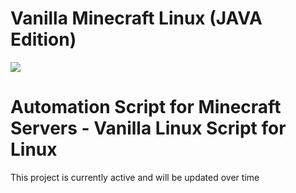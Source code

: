 # Vanilla Minecraft Linux (JAVA Edition)

<img src=https://www.letstechup.com/wp-content/uploads/2021/10/Minecraft-founder.jpg>

# Automation Script for Minecraft Servers - Vanilla Linux Script for Linux

This project is currently active and will be updated over time
